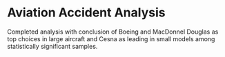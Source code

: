 # Aviation Accident Analysis
Completed analysis with conclusion of Boeing and MacDonnel Douglas as
top choices in large aircraft and Cesna as leading in small models among
statistically significant samples.
